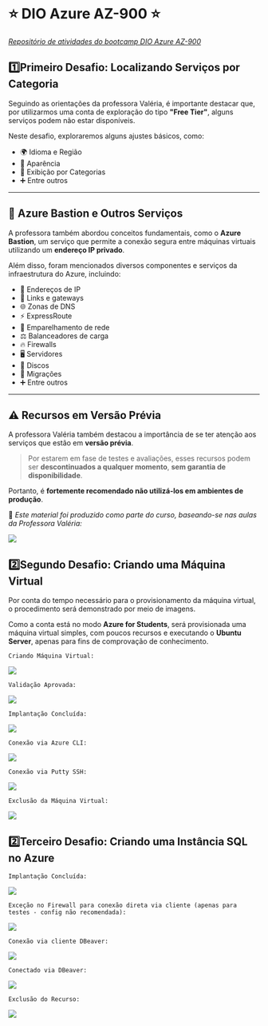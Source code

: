 # ⭐ DIO Azure AZ-900 ⭐
*<u>Repositório de atividades do bootcamp DIO Azure AZ-900</u>*



## 1️⃣Primeiro Desafio: Localizando Serviços por Categoria 

Seguindo as orientações da professora Valéria, é importante destacar que, por utilizarmos uma conta de exploração do tipo **"Free Tier"**, alguns serviços podem não estar disponíveis. 

Neste desafio, exploraremos alguns ajustes básicos, como:

- 🌍 Idioma e Região  
- 🎨 Aparência  
- 📂 Exibição por Categorias  
- ➕ Entre outros

---

## 🔐 Azure Bastion e Outros Serviços

A professora também abordou conceitos fundamentais, como o **Azure Bastion**, um serviço que permite a conexão segura entre máquinas virtuais utilizando um **endereço IP privado**.

Além disso, foram mencionados diversos componentes e serviços da infraestrutura do Azure, incluindo:

- 📡 Endereços de IP  
- 🔗 Links e gateways  
- 🌐 Zonas de DNS  
- ⚡ ExpressRoute  
- 🔁 Emparelhamento de rede  
- ⚖️ Balanceadores de carga  
- 🔥 Firewalls  
- 🖥️ Servidores  
- 💾 Discos  
- 🚚 Migrações  
- ➕ Entre outros

---

## ⚠️ Recursos em Versão Prévia

A professora Valéria também destacou a importância de se ter atenção aos serviços que estão em **versão prévia**.

> Por estarem em fase de testes e avaliações, esses recursos podem ser **descontinuados a qualquer momento**, **sem garantia de disponibilidade**.

Portanto, é **fortemente recomendado não utilizá-los em ambientes de produção**.


📘 *Este material foi produzido como parte do curso, baseando-se nas aulas da Professora Valéria:*

![](/img/primeiro-desafio.gif)




## 2️⃣Segundo Desafio: Criando uma Máquina Virtual 

Por conta do tempo necessário para o provisionamento da máquina virtual, o procedimento será demonstrado por meio de imagens.

Como a conta está no modo **Azure for Students**, será provisionada uma máquina virtual simples, com poucos recursos e executando o **Ubuntu Server**, apenas para fins de comprovação de conhecimento.

```
Criando Máquina Virtual:
```

![](/img/segundo-desafio-01.png)



```
Validação Aprovada:
```

![](/img/segundo-desafio-02.png)



```
Implantação Concluída:
```

![](/img/segundo-desafio-03.png)



```
Conexão via Azure CLI:
```

![](/img/segundo-desafio-04.png)



```
Conexão via Putty SSH:
```

![](/img/segundo-desafio-05.png)



```
Exclusão da Máquina Virtual:
```

![](/img/segundo-desafio-06.png)



## 2️⃣Terceiro Desafio: Criando uma Instância SQL no Azure

```
Implantação Concluída:
```

![](/img/terceiro-desafio-01.png)



```
Exceção no Firewall para conexão direta via cliente (apenas para testes - config não recomendada):
```

![](/img/terceiro-desafio-02.png)



```
Conexão via cliente DBeaver:
```

![](/img/terceiro-desafio-03.png)



```
Conectado via DBeaver:
```

![](/img/terceiro-desafio-04.png)



```
Exclusão do Recurso:
```

![](/img/terceiro-desafio-05.png)


